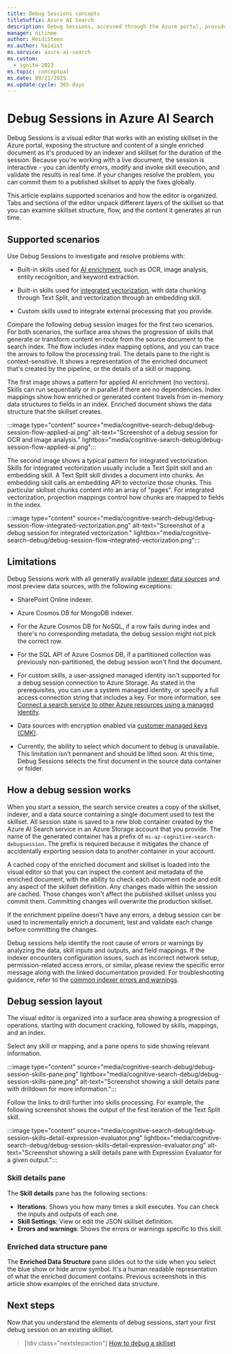 ```yaml
---
title: Debug Sessions concepts
titleSuffix: Azure AI Search
description: Debug Sessions, accessed through the Azure portal, provides an IDE-like environment where you can identify and fix errors, validate changes, and push changes to skillsets in an Azure AI Search enrichment pipeline.
manager: nitinme
author: HeidiSteen
ms.author: heidist
ms.service: azure-ai-search
ms.custom:
  - ignite-2023
ms.topic: conceptual
ms.date: 09/21/2025
ms.update-cycle: 365-days
---
```


# Debug Sessions in Azure AI Search

Debug Sessions is a visual editor that works with an existing skillset in the Azure portal, exposing the structure and content of a single enriched document as it's produced by an indexer and skillset for the duration of the session. Because you're working with a live document, the session is interactive - you can identify errors, modify and invoke skill execution, and validate the results in real time. If your changes resolve the problem, you can commit them to a published skillset to apply the fixes globally.

This article explains supported scenarios and how the editor is organized. Tabs and sections of the editor unpack different layers of the skillset so that you can examine skillset structure, flow, and the content it generates at run time.

## Supported scenarios

Use Debug Sessions to investigate and resolve problems with:

+ Built-in skills used for [AI enrichment](cognitive-search-concept-intro.md), such as OCR, image analysis, entity recognition, and keyword extraction.

+ Built-in skills used for [integrated vectorization](vector-search-integrated-vectorization.md), with data chunking through Text Split, and vectorization through an embedding skill.

+ Custom skills used to integrate external processing that you provide.

Compare the following debug session images for the first two scenarios. For both scenarios, the surface area shows the progression of skills that generate or transform content en route from the source document to the search index. The flow includes index mapping options, and you can trace the arrows to follow the processing trail. The details pane to the right is context-sensitive. It shows a representation of the enriched document that's created by the pipeline, or the details of a skill or mapping.

The first image shows a pattern for applied AI enrichment (no vectors). Skills can run sequentially or in parallel if there are no dependencies. Index mappings show how enriched or generated content travels from in-memory data structures to fields in an index. Enriched document shows the data structure that the skillset creates.

:::image type="content" source="media/cognitive-search-debug/debug-session-flow-applied-ai.png" alt-text="Screenshot of a debug session for OCR and image analysis." lightbox="media/cognitive-search-debug/debug-session-flow-applied-ai.png":::

The second image shows a typical pattern for integrated vectorization. Skills for integrated vectorization usually include a Text Split skill and an embedding skill. A Text Split skill divides a document into chunks. An embedding skill calls an embedding API to vectorize those chunks. This particular skillset chunks content into an array of "pages". For integrated vectorization, projection mappings control how chunks are mapped to fields in the index.

:::image type="content" source="media/cognitive-search-debug/debug-session-flow-integrated-vectorization.png" alt-text="Screenshot of a debug session for integrated vectorization." lightbox="media/cognitive-search-debug/debug-session-flow-integrated-vectorization.png":::

## Limitations

Debug Sessions work with all generally available [indexer data sources](search-data-sources-gallery.md) and most preview data sources, with the following exceptions:

+ SharePoint Online indexer.

+ Azure Cosmos DB for MongoDB indexer.

+ For the Azure Cosmos DB for NoSQL, if a row fails during index and there's no corresponding metadata, the debug session might not pick the correct row.

+ For the SQL API of Azure Cosmos DB, if a partitioned collection was previously non-partitioned, the debug session won't find the document.

+ For custom skills, a user-assigned managed identity isn't supported for a debug session connection to Azure Storage. As stated in the prerequisites, you can use a system managed identity, or specify a full access connection string that includes a key. For more information, see [Connect a search service to other Azure resources using a managed identity](search-how-to-managed-identities.md).

+ Data sources with encryption enabled via [customer managed keys (CMK)](search-security-manage-encryption-keys.md).
  
+ Currently, the ability to select which document to debug is unavailable. This limitation isn't permanent and should be lifted soon. At this time, Debug Sessions selects the first document in the source data container or folder.

## How a debug session works

When you start a session, the search service creates a copy of the skillset, indexer, and a data source containing a single document used to test the skillset. All session state is saved to a new blob container created by the Azure AI Search service in an Azure Storage account that you provide. The name of the generated container has a prefix of `ms-az-cognitive-search-debugsession`. The prefix is required because it mitigates the chance of accidentally exporting session data to another container in your account. 

A cached copy of the enriched document and skillset is loaded into the visual editor so that you can inspect the content and metadata of the enriched document, with the ability to check each document node and edit any aspect of the skillset definition. Any changes made within the session are cached. Those changes won't affect the published skillset unless you commit them. Committing changes will overwrite the production skillset.

If the enrichment pipeline doesn't have any errors, a debug session can be used to incrementally enrich a document, test and validate each change before committing the changes.

Debug sessions help identify the root cause of errors or warnings by analyzing the data, skill inputs and outputs, and field mappings. If the indexer encounters configuration issues, such as incorrect network setup, permission-related access errors, or similar, please review the specific error message along with the linked documentation provided. For troubleshooting guidance, refer to the [common indexer errors and warnings](cognitive-search-common-errors-warnings.md).


## Debug session layout

The visual editor is organized into a surface area showing a progression of operations, starting with document cracking, followed by skills, mappings, and an index.

Select any skill or mapping, and a pane opens to side showing relevant information.

:::image type="content" source="media/cognitive-search-debug/debug-session-skills-pane.png" lightbox="media/cognitive-search-debug/debug-session-skills-pane.png" alt-text="Screenshot showing a skill details pane with drilldown for more information.":::

Follow the links to drill further into skills processing. For example, the following screenshot shows the output of the first iteration of the Text Split skill. 

:::image type="content" source="media/cognitive-search-debug/debug-session-skills-detail-expression-evaluator.png" lightbox="media/cognitive-search-debug/debug-session-skills-detail-expression-evaluator.png" alt-text="Screenshot showing a skill details pane with Expression Evaluator for a given output.":::

### Skill details pane

The **Skill details** pane has the following sections:

+ **Iterations**: Shows you how many times a skill executes. You can check the inputs and outputs of each one.
+ **Skill Settings**: View or edit the JSON skillset definition.
+ **Errors and warnings**: Shows the errors or warnings specific to this skill.

### Enriched data structure pane

The **Enriched Data Structure** pane slides out to the side when you select the blue show or hide arrow symbol. It's a human readable representation of what the enriched document contains. Previous screenshots in this article show examples of the enriched data structure.

## Next steps

Now that you understand the elements of debug sessions, start your first debug session on an existing skillset.

> [!div class="nextstepaction"]
> [How to debug a skillset](cognitive-search-how-to-debug-skillset.md)
